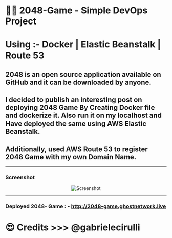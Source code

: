 # 📌📖 2048-Game - Simple DevOps Project 

# Using  :- Docker | Elastic Beanstalk | Route 53

## 2048 is an open source application available on GitHub and it can be downloaded by anyone.

## I decided to publish an interesting post on deploying 2048 Game By Creating Docker file and dockerize it. Also run it on my localhost and Have deployed the same using AWS Elastic Beanstalk.

## Additionally, used AWS Route 53 to register 2048 Game with my own Domain Name.

-------------------------------------------------------------------------------

### Screenshot

<p align="center">
  <img src="https://cloud.githubusercontent.com/assets/1175750/8614312/280e5dc2-26f1-11e5-9f1f-5891c3ca8b26.png" alt="Screenshot"/>
</p>

-------------------------------------------------------------------------------

### Deployed 2048- Game : - http://2048-game.ghostnetwork.live

# 😍 Credits  >>> @gabrielecirulli

